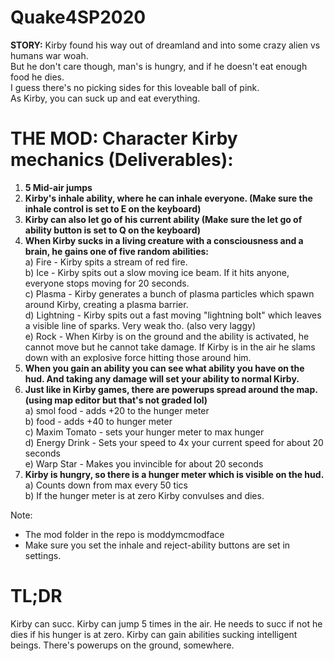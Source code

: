 # Quake4SP2020

**STORY:**
Kirby found his way out of dreamland and into some crazy alien vs humans war woah. <br />
But he don't care though, man's is hungry, and if he doesn't eat enough food he dies. <br />
I guess there's no picking sides for this loveable ball of pink.<br />
As Kirby, you can suck up and eat everything. <br />

# THE MOD: Character Kirby mechanics (Deliverables):
1) **5 Mid-air jumps**
2) **Kirby's inhale ability, where he can inhale everyone. (Make sure the inhale control is set to E on the keyboard)**
3) **Kirby can also let go of his current ability (Make sure the let go of ability button is set to Q on the keyboard)**
4) **When Kirby sucks in a living creature with a consciousness and a brain, he gains one of five random abilities:**<br />
   a) Fire - Kirby spits a stream of red fire.<br />
   b) Ice - Kirby spits out a slow moving ice beam. If it hits anyone, everyone stops moving for 20 seconds. <br />
   c) Plasma - Kirby generates a bunch of plasma particles which spawn around Kirby, creating a plasma barrier. <br />
   d) Lightning - Kirby spits out a fast moving "lightning bolt" which leaves a visible line of sparks. Very weak tho. (also very laggy)<br /> 
   e) Rock - When Kirby is on the ground and the ability is activated, he cannot move but he cannot take damage. If Kirby is in the air he slams down with an explosive force hitting those around him. <br />
5) **When you gain an ability you can see what ability you have on the hud. And taking any damage will set your ability to normal Kirby.**
6) **Just like in Kirby games, there are powerups spread around the map. (using map editor but that's not graded lol)**<br />
   a) smol food - adds +20 to the hunger meter<br />
   b) food - adds +40 to hunger meter<br />
   c) Maxim Tomato - sets your hunger meter to max hunger<br />
   d) Energy Drink - Sets your speed to 4x your current speed for about 20 seconds<br />
   e) Warp Star - Makes you invincible for about 20 seconds<br />
7) **Kirby is hungry, so there is a hunger meter which is visible on the hud.**<br />
   a) Counts down from max every 50 tics<br />
   b) If the hunger meter is at zero Kirby convulses and dies.<br />

Note: 
- The mod folder in the repo is moddymcmodface
- Make sure you set the inhale and reject-ability buttons are set in settings.

# TL;DR
Kirby can succ.
Kirby can jump 5 times in the air.
He needs to succ if not he dies if his hunger is at zero.
Kirby can gain abilities sucking intelligent beings.
There's powerups on the ground, somewhere.



   
